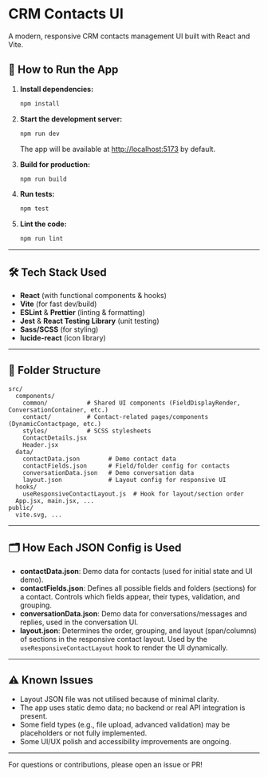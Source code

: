 # CRM Contacts UI

A modern, responsive CRM contacts management UI built with React and Vite.

## 🚀 How to Run the App

1. **Install dependencies:**
   ```sh
   npm install
   ```
2. **Start the development server:**
   ```sh
   npm run dev
   ```
   The app will be available at [http://localhost:5173](http://localhost:5173) by default.

3. **Build for production:**
   ```sh
   npm run build
   ```

4. **Run tests:**
   ```sh
   npm test
   ```

5. **Lint the code:**
   ```sh
   npm run lint
   ```

---

## 🛠 Tech Stack Used
- **React** (with functional components & hooks)
- **Vite** (for fast dev/build)
- **ESLint** & **Prettier** (linting & formatting)
- **Jest** & **React Testing Library** (unit testing)
- **Sass/SCSS** (for styling)
- **lucide-react** (icon library)

---

## 📁 Folder Structure

```
src/
  components/
    common/           # Shared UI components (FieldDisplayRender, ConversationContainer, etc.)
    contact/          # Contact-related pages/components (DynamicContactpage, etc.)
    styles/           # SCSS stylesheets
    ContactDetails.jsx
    Header.jsx
  data/
    contactData.json        # Demo contact data
    contactFields.json      # Field/folder config for contacts
    conversationData.json   # Demo conversation data
    layout.json             # Layout config for responsive UI
  hooks/
    useResponsiveContactLayout.js  # Hook for layout/section order
  App.jsx, main.jsx, ...
public/
  vite.svg, ...
```

---

## 🗂 How Each JSON Config is Used

- **contactData.json**: Demo data for contacts (used for initial state and UI demo).
- **contactFields.json**: Defines all possible fields and folders (sections) for a contact. Controls which fields appear, their types, validation, and grouping.
- **conversationData.json**: Demo data for conversations/messages and replies, used in the conversation UI.
- **layout.json**: Determines the order, grouping, and layout (span/columns) of sections in the responsive contact layout. Used by the `useResponsiveContactLayout` hook to render the UI dynamically.

---

## ⚠️ Known Issues
- Layout JSON file was not utilised because of minimal clarity.
- The app uses static demo data; no backend or real API integration is present.
- Some field types (e.g., file upload, advanced validation) may be placeholders or not fully implemented.
- Some UI/UX polish and accessibility improvements are ongoing.

---

For questions or contributions, please open an issue or PR!
